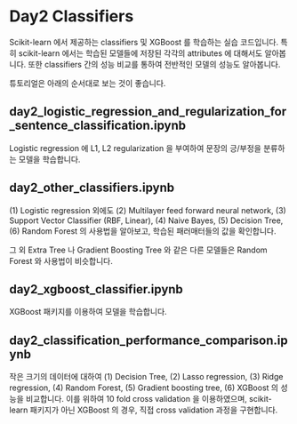 # Day2 Classifiers

Scikit-learn 에서 제공하는 classifiers 및 XGBoost 를 학습하는 실습 코드입니다. 특히 scikit-learn 에서는 학습된 모델들에 저장된 각각의 attributes 에 대해서도 알아봅니다. 또한 classifiers 간의 성능 비교를 통하여 전반적인 모델의 성능도 알아봅니다.

튜토리얼은 아래의 순서대로 보는 것이 좋습니다.

## day2_logistic_regression_and_regularization_for_sentence_classification.ipynb

Logistic regression 에 L1, L2 regularization 을 부여하여 문장의 긍/부정을 분류하는 모델을 학습합니다.

## day2_other_classifiers.ipynb

(1) Logistic regression 외에도 (2) Multilayer feed forward neural network, (3) Support Vector Classifier (RBF, Linear), (4) Naive Bayes, (5) Decision Tree, (6) Random Forest 의 사용법을 알아보고, 학습된 패러매터들의 값을 확인합니다.

그 외 Extra Tree 나 Gradient Boosting Tree 와 같은 다른 모델들은 Random Forest 와 사용법이 비슷합니다.

## day2_xgboost_classifier.ipynb

XGBoost 패키지를 이용하여 모델을 학습합니다.

## day2_classification_performance_comparison.ipynb

작은 크기의 데이터에 대하여 (1) Decision Tree, (2) Lasso regression, (3) Ridge regression, (4) Random Forest, (5) Gradient boosting tree, (6) XGBoost 의 성능을 비교합니다. 이를 위하여 10 fold cross validation 을 이용하였으며, scikit-learn 패키지가 아닌 XGBoost 의 경우, 직접 cross validation 과정을 구현합니다.
